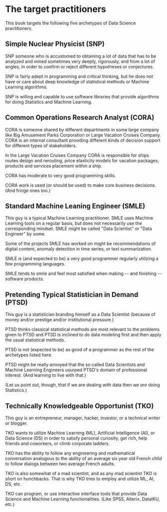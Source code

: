 # The target practitioners

This book targets the following five archetypes of Data Science practitioners.

## Simple Nuclear Physicist (SNP)

SNP someone who is accustomed to obtaining a lot of data that has to be analyzed and mined sometimes 
very deeply, rigorously, and from a lot of angles, in order to confirm or reject different 
hypotheses or conjectures.
 
SNP is fairly adept in programming and critical thinking, 
but he does not have or care about deep knowledge of statistical methods or Machine Learning algorithms.
 
SNP is willing and capable to use software libraries that provide algorithms for doing Statistics and Machine Learning.

## Common Operations Research Analyst (CORA)

CORA is someone shared by different departments in some large company like 
Big Amusement Parks Corporation or Large Vacation Cruises Company. 
CORA is an internal consultant providing different kinds of decision support for different types of stakeholders. 

In the Large Vacation Cruises Company CORA is responsible for ships routes design and rerouting, 
price elasticity models for vacation packages, products and services placement within a ship.

CORA has moderate to very good programming skills.

CORA work is used (or should be used) to make core business decisions. (And fringe ones too.)   

## Standard Machine Leaning Engineer (SMLE)

This guy is a typical Machine Learning practitioner. 
SMLE uses Machine Learning tools on a regular basis, but does not necessarily use the corresponding mindset.
SMLE might be called "Data Scientist" or "Data Engineer" by some.

Some of the projects SMLE has worked on might be recommendations of digital content, 
anomaly detection in time series, or text summarization. 

SMLE is (and expected to be) a very good programmer regularly utilizing a few programming languages.

SMLE tends to smile and feel most satisfied when making -- and finishing -- software products.

## Pretending Typical Statistician in Demand (PTSD)

This guy is a statistician branding himself as a Data Scientist 
(because of money and/or prestige and/or institutional pressure.)
 
PTSD thinks classical statistical methods are most relevant to the problems given to PTSD and 
PTSD is inclined to do data modeling first and then apply the usual statistical methods. 

PTSD is not (expected to be) as good of a programmer as the rest of the archetypes listed here.

PTSD might be really annoyed that the so called Data Scientists and Machine Learning Engineers 
usurped PTSD's domain of professional interest. (And learning to live with that.)

(Let us point out, though, that if we are dealing with data then *we are* doing Statistics.)

## Technically Knowledgeable Opportunist (TKO) 

This guy is an entrepreneur, manager, hacker, investor, or a technical writer or blogger. 

TKO wants to utilize Machine Learning (ML), Artificial Intelligence (AI), or Data Science (DS) 
in order to satisfy personal curiosity, get rich, help friends and coworkers, or climb corporate ladders.

TKO has the ability to follow any engineering and mathematical conversation analogous to 
the ability of an average six year old French child to follow dialogs between two average French adults. 

TKO is also somewhat of a mad scientist, and as any mad scientist TKO is short on hunchbacks. 
That is why TKO tries to employ and utilize ML, AI, DS, etc.

TKO can program, or use interactive interface tools that provide Data Science and Machine Learning functionalities.
(Like SPSS, Alterix, DataIKU, etc.) 
